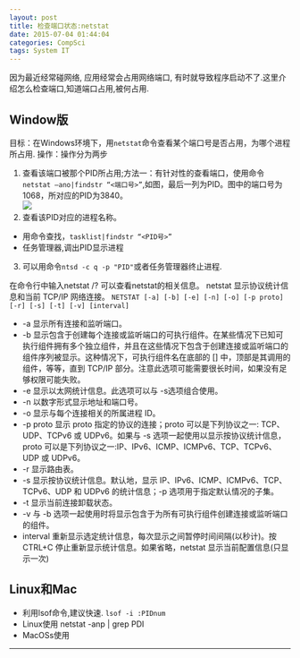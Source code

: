 ```yaml
---
layout: post
title: 检查端口状态:netstat
date: 2015-07-04 01:44:04
categories: CompSci
tags: System IT
---
```


因为最近经常碰网络, 应用经常会占用网络端口, 有时就导致程序启动不了.这里介绍怎么检查端口,知道端口占用,被何占用.

## Window版

目标：在Windows环境下，用`netstat`命令查看某个端口号是否占用，为哪个进程所占用.
操作：操作分为两步

1. 查看该端口被那个PID所占用;方法一：有针对性的查看端口，使用命令 `netstat –ano|findstr “<端口号>”`,如图，最后一列为PID。图中的端口号为1068，所对应的PID为3840。  
![](http://dl.iteye.com/upload/attachment/164587/18a81821-7c08-36b1-a23a-026ff1d5c027.jpg)  
2. 查看该PID对应的进程名称。
  - 用命令查找，`tasklist|findstr “<PID号>”`
  - 任务管理器,调出PID显示进程
3. 可以用命令`ntsd -c q -p "PID"`或者任务管理器终止进程.

在命令行中输入netstat /? 可以查看netstat的相关信息。
netstat 显示协议统计信息和当前 TCP/IP 网络连接。
`NETSTAT [-a] [-b] [-e] [-n] [-o] [-p proto] [-r] [-s] [-t] [-v] [interval]`

-  -a            显示所有连接和监听端口。
-  -b            显示包含于创建每个连接或监听端口的可执行组件。在某些情况下已知可执行组件拥有多个独立组件，并且在这些情况下包含于创建连接或监听端口的组件序列被显示。这种情况下，可执行组件名在底部的 [] 中，顶部是其调用的组件，等等，直到 TCP/IP 部分。注意此选项可能需要很长时间，如果没有足够权限可能失败。
-  -e            显示以太网统计信息。此选项可以与 -s选项组合使用。
-  -n            以数字形式显示地址和端口号。
-  -o            显示与每个连接相关的所属进程 ID。
-  -p proto      显示 proto 指定的协议的连接；proto 可以是下列协议之一: TCP、UDP、TCPv6 或 UDPv6。如果与 -s 选项一起使用以显示按协议统计信息，proto 可以是下列协议之一:IP、IPv6、ICMP、ICMPv6、TCP、TCPv6、UDP 或 UDPv6。
-  -r            显示路由表。
-  -s            显示按协议统计信息。默认地，显示 IP、IPv6、ICMP、ICMPv6、TCP、TCPv6、UDP 和 UDPv6 的统计信息；-p 选项用于指定默认情况的子集。
-  -t            显示当前连接卸载状态。
-  -v            与 -b 选项一起使用时将显示包含于为所有可执行组件创建连接或监听端口的组件。
-  interval      重新显示选定统计信息，每次显示之间暂停时间间隔(以秒计)。按 CTRL+C 停止重新显示统计信息。如果省略，netstat 显示当前配置信息(只显示一次)

## Linux和Mac

- 利用lsof命令,建议快速. `lsof -i :PIDnum` 
- Linux使用 netstat -anp | grep PDI
- MacOSs使用

---
